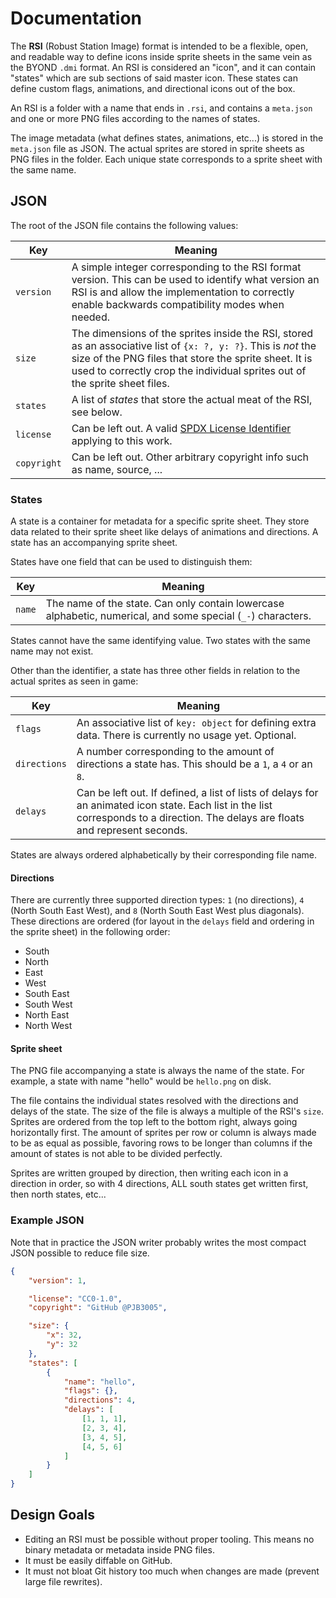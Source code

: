 # Documentation

The **RSI** (Robust Station Image) format is intended to be a flexible, open, and readable way <!--Insert more marketing bull that sounds good here!--> to define icons inside sprite sheets in the same vein as the BYOND `.dmi` format. An RSI is considered an "icon", and it can contain "states" which are sub sections of said master icon. These states can define custom flags, animations, and directional icons out of the box.

An RSI is a folder with a name that ends in `.rsi`, and contains a `meta.json` and one or more PNG files according to the names of states.

The image metadata (what defines states, animations, etc...) is stored in the `meta.json` file as JSON. The actual sprites are stored in sprite sheets as PNG files in the folder. Each unique state corresponds to a sprite sheet with the same name.

## JSON

The root of the JSON file contains the following values:

Key | Meaning
--- | -------
`version` | A simple integer corresponding to the RSI format version. This can be used to identify what version an RSI is and allow the implementation to correctly enable backwards compatibility modes when needed.
`size` | The dimensions of the sprites inside the RSI, stored as an associative list of `{x: ?, y: ?}`. This is _not_ the size of the PNG files that store the sprite sheet. It is used to correctly crop the individual sprites out of the sprite sheet files.
`states` | A list of _states_ that store the actual meat of the RSI, see below.
`license` | Can be left out. A valid [SPDX License Identifier](https://spdx.org/licenses/) applying to this work.
`copyright` | Can be left out. Other arbitrary copyright info such as name, source, ...

### States

A state is a container for metadata for a specific sprite sheet. They store data related to their sprite sheet like delays of animations and directions. A state has an accompanying sprite sheet.

States have one field that can be used to distinguish them:

Key | Meaning
--- | -------
`name` | The name of the state. Can only contain lowercase alphabetic, numerical, and some special (`_-`) characters.

States cannot have the same identifying value. Two states with the same name may not exist.

Other than the identifier, a state has three other fields in relation to the actual sprites as seen in game:

Key | Meaning
--- | -------
`flags` | An associative list of `key: object` for defining extra data. There is currently no usage yet. Optional.
`directions` | A number corresponding to the amount of directions a state has. This should be a `1`, a `4` or an `8`.
`delays` | Can be left out. If defined, a list of lists of delays for an animated icon state. Each list in the list corresponds to a direction. The delays are floats and represent seconds.

States are always ordered alphabetically by their corresponding file name.

#### Directions

There are currently three supported direction types: `1` (no directions), `4` (North South East West), and `8` (North South East West plus diagonals).
These directions are ordered (for layout in the `delays` field and ordering in the sprite sheet) in the following order:

* South
* North
* East
* West
* South East
* South West
* North East
* North West

#### Sprite sheet

The PNG file accompanying a state is always the name of the state. For example, a state with name "hello" would be `hello.png` on disk.

The file contains the individual states resolved with the directions and delays of the state. The size of the file is always a multiple of the RSI's `size`. Sprites are ordered from the top left to the bottom right, always going horizontally first. The amount of sprites per row or column is always made to be as equal as possible, favoring rows to be longer than columns if the amount of states is not able to be divided perfectly.

Sprites are written grouped by direction, then writing each icon in a direction in order, so with 4 directions, ALL south states get written first, then north states, etc...

### Example JSON

Note that in practice the JSON writer probably writes the most compact JSON possible to reduce file size.

```json
{
    "version": 1,

    "license": "CC0-1.0",
    "copyright": "GitHub @PJB3005",

    "size": {
        "x": 32,
        "y": 32
    },
    "states": [
        {
            "name": "hello",
            "flags": {},
            "directions": 4,
            "delays": [
                [1, 1, 1],
                [2, 3, 4],
                [3, 4, 5],
                [4, 5, 6]
            ]
        }
    ]
}
```

## Design Goals

* Editing an RSI must be possible without proper tooling. This means no binary metadata or metadata inside PNG files.
* It must be easily diffable on GitHub.
* It must not bloat Git history too much when changes are made (prevent large file rewrites).
